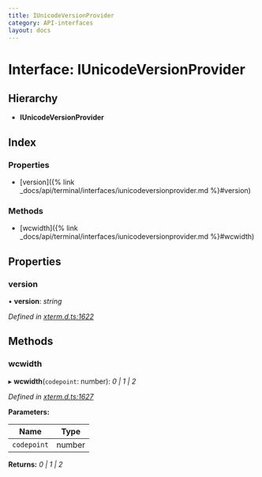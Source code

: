 ```yaml
---
title: IUnicodeVersionProvider
category: API-interfaces
layout: docs
---
```



# Interface: IUnicodeVersionProvider

## Hierarchy

* **IUnicodeVersionProvider**

## Index

### Properties

* [version]({% link _docs/api/terminal/interfaces/iunicodeversionprovider.md %}#version)

### Methods

* [wcwidth]({% link _docs/api/terminal/interfaces/iunicodeversionprovider.md %}#wcwidth)

## Properties

###  version

• **version**: *string*

*Defined in [xterm.d.ts:1622](https://github.com/xtermjs/xterm.js/blob/5.0.0/typings/xterm.d.ts#L1622)*

## Methods

###  wcwidth

▸ **wcwidth**(`codepoint`: number): *0 | 1 | 2*

*Defined in [xterm.d.ts:1627](https://github.com/xtermjs/xterm.js/blob/5.0.0/typings/xterm.d.ts#L1627)*

**Parameters:**

Name | Type |
------ | ------ |
`codepoint` | number |

**Returns:** *0 | 1 | 2*
